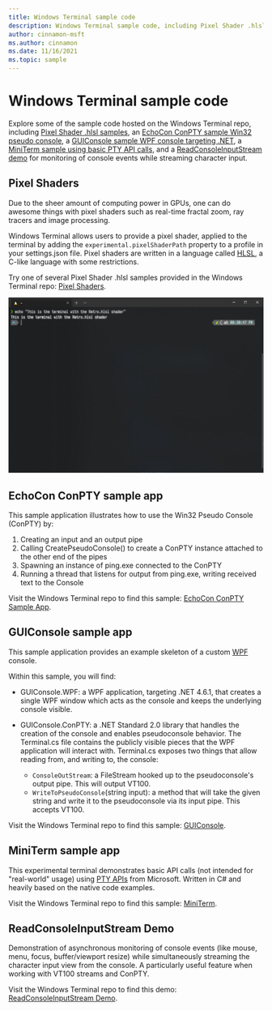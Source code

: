 ```yaml
---
title: Windows Terminal sample code
description: Windows Terminal sample code, including Pixel Shader .hlsl samples, an EchoCon ConPTY sample Win32 pseudo console, a GUIConsole sample WPF console targeting .NET, a MiniTerm sample using basic PTY API calls, and a ReadConsoleInputStream demo for monitoring of console events while streaming character input.
author: cinnamon-msft
ms.author: cinnamon
ms.date: 11/16/2021
ms.topic: sample
---
```


# Windows Terminal sample code

Explore some of the sample code hosted on the Windows Terminal repo, including [Pixel Shader .hlsl samples](#pixel-shaders), an [EchoCon ConPTY sample Win32 pseudo console](#echocon-conpty-sample-app), a [GUIConsole sample WPF console targeting .NET](#guiconsole-sample-app), a [MiniTerm sample using basic PTY API calls](#miniterm-sample-app), and a [ReadConsoleInputStream demo](#readconsoleinputstream-demo) for monitoring of console events while streaming character input.

## Pixel Shaders

Due to the sheer amount of computing power in GPUs, one can do awesome things with pixel shaders such as real-time fractal zoom, ray tracers and image processing.

Windows Terminal allows users to provide a pixel shader, applied to the terminal by adding the `experimental.pixelShaderPath` property to a profile in your settings.json file. Pixel shaders are written in a language called [HLSL](https://github.com/microsoft/terminal/tree/main/samples/PixelShaders#hlsl), a C-like language with some restrictions.

Try one of several Pixel Shader .hlsl samples provided in the Windows Terminal repo: [Pixel Shaders](https://github.com/microsoft/terminal/tree/main/samples/PixelShaders).

![Terminal Retro Pixel Shader sample](./images/terminalretro.png)

## EchoCon ConPTY sample app

This sample application illustrates how to use the Win32 Pseudo Console (ConPTY) by:

1. Creating an input and an output pipe
2. Calling CreatePseudoConsole() to create a ConPTY instance attached to the other end of the pipes
3. Spawning an instance of ping.exe connected to the ConPTY
4. Running a thread that listens for output from ping.exe, writing received text to the Console

Visit the Windows Terminal repo to find this sample: [EchoCon ConPTY Sample App](https://github.com/microsoft/terminal/tree/main/samples/ConPTY/EchoCon).

## GUIConsole sample app

This sample application provides an example skeleton of a custom [WPF](/dotnet/desktop/wpf/overview/) console.

Within this sample, you will find:

- GUIConsole.WPF: a WPF application, targeting .NET 4.6.1, that creates a single WPF window which acts as the console and keeps the underlying console visible.

- GUIConsole.ConPTY: a .NET Standard 2.0 library that handles the creation of the console and enables pseudoconsole behavior. The Terminal.cs file contains the publicly visible pieces that the WPF application will interact with. Terminal.cs exposes two things that allow reading from, and writing to, the console:

  - `ConsoleOutStream`: a FileStream hooked up to the pseudoconsole's output pipe. This will output VT100.
  - `WriteToPseudoConsole`(string input): a method that will take the given string and write it to the pseudoconsole via its input pipe. This accepts VT100.

Visit the Windows Terminal repo to find this sample: [GUIConsole](https://github.com/microsoft/terminal/tree/main/samples/ConPTY/GUIConsole).

## MiniTerm sample app

This experimental terminal demonstrates basic API calls (not intended for "real-world" usage) using [PTY APIs](/windows/console/creating-a-pseudoconsole-session) from Microsoft. Written in C# and heavily based on the native code examples.

Visit the Windows Terminal repo to find this sample: [MiniTerm](https://github.com/microsoft/terminal/tree/main/samples/ConPTY/MiniTerm).

## ReadConsoleInputStream Demo

Demonstration of asynchronous monitoring of console events (like mouse, menu, focus, buffer/viewport resize) while simultaneously streaming the character input view from the console. A particularly useful feature when working with VT100 streams and ConPTY.

Visit the Windows Terminal repo to find this demo: [ReadConsoleInputStream Demo](https://github.com/microsoft/terminal/tree/main/samples/ReadConsoleInputStream).
